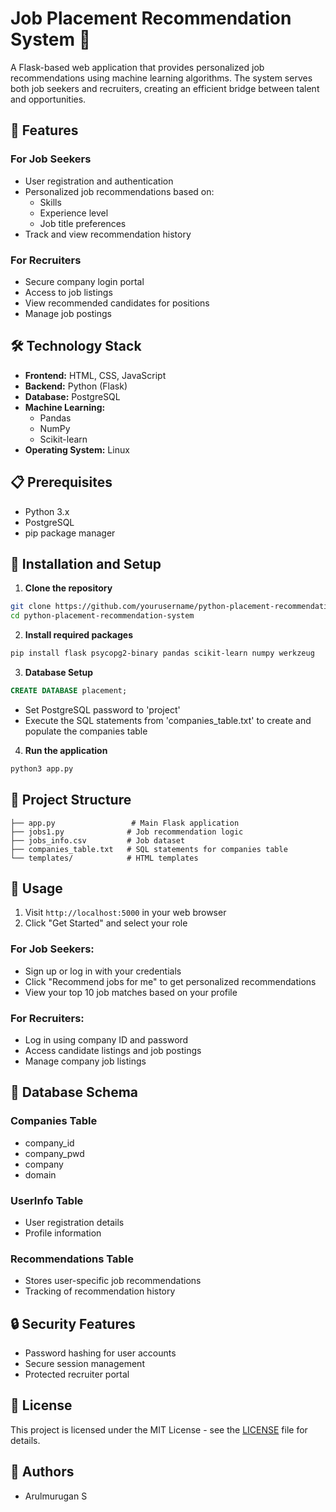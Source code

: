 # Job Placement Recommendation System 🎯

A Flask-based web application that provides personalized job recommendations using machine learning algorithms. The system serves both job seekers and recruiters, creating an efficient bridge between talent and opportunities.

## 🌟 Features

### For Job Seekers
- User registration and authentication
- Personalized job recommendations based on:
  - Skills
  - Experience level
  - Job title preferences
- Track and view recommendation history

### For Recruiters
- Secure company login portal
- Access to job listings
- View recommended candidates for positions
- Manage job postings

## 🛠️ Technology Stack

- **Frontend:** HTML, CSS, JavaScript
- **Backend:** Python (Flask)
- **Database:** PostgreSQL
- **Machine Learning:** 
  - Pandas
  - NumPy
  - Scikit-learn
- **Operating System:** Linux

## 📋 Prerequisites

- Python 3.x
- PostgreSQL
- pip package manager

## 🚀 Installation and Setup

1. **Clone the repository**
```bash
git clone https://github.com/yourusername/python-placement-recommendation-system.git
cd python-placement-recommendation-system
```

2. **Install required packages**
```bash
pip install flask psycopg2-binary pandas scikit-learn numpy werkzeug
```

3. **Database Setup**
```sql
CREATE DATABASE placement;
```
- Set PostgreSQL password to 'project'
- Execute the SQL statements from 'companies_table.txt' to create and populate the companies table

4. **Run the application**
```bash
python3 app.py
```

## 📁 Project Structure

```
├── app.py                 # Main Flask application
├── jobs1.py              # Job recommendation logic
├── jobs_info.csv         # Job dataset
├── companies_table.txt   # SQL statements for companies table
└── templates/            # HTML templates
```

## 🎯 Usage

1. Visit `http://localhost:5000` in your web browser
2. Click "Get Started" and select your role

### For Job Seekers:
- Sign up or log in with your credentials
- Click "Recommend jobs for me" to get personalized recommendations
- View your top 10 job matches based on your profile

### For Recruiters:
- Log in using company ID and password
- Access candidate listings and job postings
- Manage company job listings

## 💾 Database Schema

### Companies Table
- company_id
- company_pwd
- company
- domain

### UserInfo Table
- User registration details
- Profile information

### Recommendations Table
- Stores user-specific job recommendations
- Tracking of recommendation history

## 🔒 Security Features

- Password hashing for user accounts
- Secure session management
- Protected recruiter portal

## 📝 License

This project is licensed under the MIT License - see the [LICENSE](LICENSE) file for details.

## 👥 Authors

- Arulmurugan S
